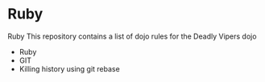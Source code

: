 Ruby
==========
Ruby
This repository contains a list of dojo rules for the Deadly Vipers dojo
* Ruby
* GIT
* Killing history using git rebase
